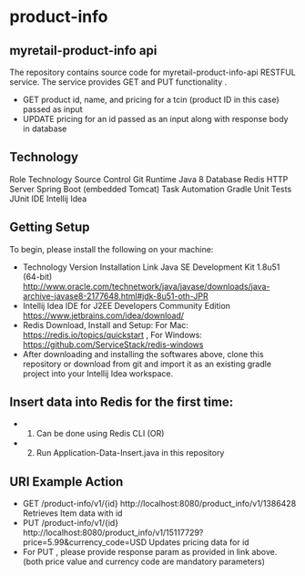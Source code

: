 # product-info

## myretail-product-info api

The repository contains source code for myretail-product-info-api RESTFUL service. The service provides GET and PUT functionality .

* GET product id, name, and pricing for a tcin (product ID in this case) passed as input
* UPDATE pricing for an id passed as an input along with response body in database

## Technology

Role	Technology
Source Control	Git
Runtime	Java 8
Database	Redis
HTTP Server	Spring Boot (embedded Tomcat)
Task Automation	Gradle
Unit Tests	JUnit
IDE	Intellij Idea

## Getting Setup

To begin, please install the following on your machine:

* Technology	Version	Installation Link
Java SE Development Kit	1.8u51 (64-bit)	http://www.oracle.com/technetwork/java/javase/downloads/java-archive-javase8-2177648.html#jdk-8u51-oth-JPR
* Intellij Idea IDE for J2EE Developers	Community Edition	https://www.jetbrains.com/idea/download/
* Redis Download, Install and Setup: For Mac: https://redis.io/topics/quickstart , For Windows:  https://github.com/ServiceStack/redis-windows 
* After downloading and installing the softwares above, clone this repository or download from git and import it as an existing gradle project into your Intellij Idea workspace.

## Insert data into Redis for the first time:

* 1) Can be done using Redis CLI (OR)
* 2) Run Application-Data-Insert.java in this repository

## URI Example Action
* GET	/product-info/v1/{id}	http://localhost:8080/product_info/v1/1386428	Retrieves Item data with id 
* PUT	/product-info/v1/{id}	http://localhost:8080/product_info/v1/15117729?price=5.99&currency_code=USD	Updates pricing data for id
* For PUT , please provide response param as provided in link above.(both price value and currency code are mandatory parameters)

    
